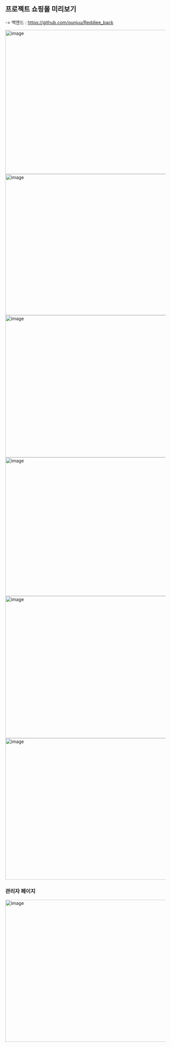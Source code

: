 ## 프로젝트 쇼핑몰 미리보기
-> 백엔드 : https://github.com/ounjuu/Reddiee_back

<img width="947" height="452" alt="image" src="https://github.com/user-attachments/assets/8ffad4a5-ccb4-4842-ac80-e81f8fec10c8" />
<img width="950" height="443" alt="image" src="https://github.com/user-attachments/assets/17b016ec-4adb-43a6-abef-7580120a92d4" />
<img width="952" height="446" alt="image" src="https://github.com/user-attachments/assets/156863eb-d63a-4911-88fe-b550d451a0cc" />
<img width="956" height="435" alt="image" src="https://github.com/user-attachments/assets/0e6559ac-5923-4b52-92b8-abf68c6acb40" />
<img width="956" height="446" alt="image" src="https://github.com/user-attachments/assets/bcd015bd-0bad-494c-87cb-5e3e86ffbb13" />
<img width="945" height="444" alt="image" src="https://github.com/user-attachments/assets/143d9ad7-7790-4bf7-950d-61e620009382" />

### 관리자 페이지
<img width="953" height="446" alt="image" src="https://github.com/user-attachments/assets/f644779a-4903-4297-8aa5-82e464a0b9ec" />

